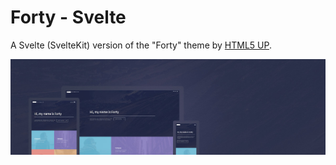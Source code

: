 # Forty - Svelte

A Svelte (SvelteKit) version of the "Forty" theme by [HTML5 UP](https://html5up.net/).  

![Forty Theme](static/images/forty.jpg "Forty Theme")
